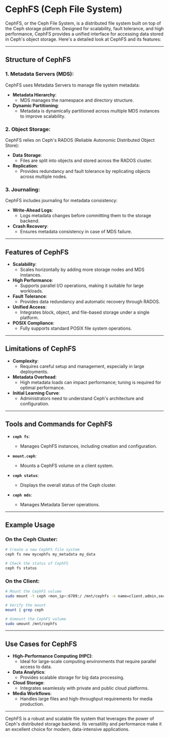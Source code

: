 # CephFS (Ceph File System)

CephFS, or the Ceph File System, is a distributed file system built on top of the Ceph storage platform. Designed for scalability, fault tolerance, and high performance, CephFS provides a unified interface for accessing data stored in Ceph's object storage. Here's a detailed look at CephFS and its features:

---

## Structure of CephFS

### 1. Metadata Servers (MDS):
CephFS uses Metadata Servers to manage file system metadata:

- **Metadata Hierarchy**:
    - MDS manages the namespace and directory structure.
- **Dynamic Partitioning**:
    - Metadata is dynamically partitioned across multiple MDS instances to improve scalability.

### 2. Object Storage:
CephFS relies on Ceph's RADOS (Reliable Autonomic Distributed Object Store):

- **Data Storage**:
    - Files are split into objects and stored across the RADOS cluster.
- **Replication**:
    - Provides redundancy and fault tolerance by replicating objects across multiple nodes.

### 3. Journaling:
CephFS includes journaling for metadata consistency:

- **Write-Ahead Logs**:
    - Logs metadata changes before committing them to the storage backend.
- **Crash Recovery**:
    - Ensures metadata consistency in case of MDS failure.

---

## Features of CephFS

- **Scalability**:
    - Scales horizontally by adding more storage nodes and MDS instances.
- **High Performance**:
    - Supports parallel I/O operations, making it suitable for large workloads.
- **Fault Tolerance**:
    - Provides data redundancy and automatic recovery through RADOS.
- **Unified Access**:
    - Integrates block, object, and file-based storage under a single platform.
- **POSIX Compliance**:
    - Fully supports standard POSIX file system operations.

---

## Limitations of CephFS

- **Complexity**:
    - Requires careful setup and management, especially in large deployments.
- **Metadata Overhead**:
    - High metadata loads can impact performance; tuning is required for optimal performance.
- **Initial Learning Curve**:
    - Administrators need to understand Ceph's architecture and configuration.

---

## Tools and Commands for CephFS

- **`ceph fs`**:
    - Manages CephFS instances, including creation and configuration.

- **`mount.ceph`**:
    - Mounts a CephFS volume on a client system.

- **`ceph status`**:
    - Displays the overall status of the Ceph cluster.

- **`ceph mds`**:
    - Manages Metadata Server operations.

---

## Example Usage

### On the Ceph Cluster:
```bash
# Create a new CephFS file system
ceph fs new mycephfs my_metadata my_data

# Check the status of CephFS
ceph fs status
```

### On the Client:
```bash
# Mount the CephFS volume
sudo mount -t ceph <mon_ip>:6789:/ /mnt/cephfs -o name=client.admin,secret=<key>

# Verify the mount
mount | grep ceph

# Unmount the CephFS volume
sudo umount /mnt/cephfs
```

---

## Use Cases for CephFS

- **High-Performance Computing (HPC)**:
    - Ideal for large-scale computing environments that require parallel access to data.
- **Data Analytics**:
    - Provides scalable storage for big data processing.
- **Cloud Storage**:
    - Integrates seamlessly with private and public cloud platforms.
- **Media Workflows**:
    - Handles large files and high-throughput requirements for media production.

---

CephFS is a robust and scalable file system that leverages the power of Ceph's distributed storage backend. Its versatility and performance make it an excellent choice for modern, data-intensive applications. 
